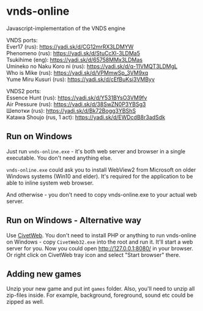 # vnds-online

Javascript-implementation of the VNDS engine 

VNDS ports:<br>
  Ever17 (rus): https://yadi.sk/d/CG12mrRX3LDMYW<br>
  Phenomeno (rus): https://yadi.sk/d/StuCcXl-3LDMa5<br>
  Tsukihime (eng): https://yadi.sk/d/65758MMx3LDMas<br>
  Umineko no Naku Koro ni (rus): https://yadi.sk/d/q-11VMQT3LDMgL<br>
  Who is Mike (rus): https://yadi.sk/d/VPMmwSp_3VM9xq<br>
  Yume Miru Kusuri (rus): https://yadi.sk/d/cEfBuKsi3VMByv<br>

VNDS2 ports:<br>
  Essence Hunt (rus): https://yadi.sk/d/Y531BYsO3VM9fv<br>
  Air Pressure (rus): https://yadi.sk/d/38SwZN0P3YBSg3<br>
  Шепотки (rus): https://yadi.sk/d/Bk72Bogg3YBShS<br>
  Katawa Shoujo (rus, 1 act): https://yadi.sk/d/EWDcdB8r3adSdk


## Run on Windows

Just run `vnds-online.exe` - it's both web server and browser in a single executable. You don't need anything else. 

`vnds-online.exe` could ask you to install WebView2 from Microsoft on older Windows systems (Win10 and elder). It's required for the application to be able to inline system web browser.

And otherwise - you don't need to copy vnds-online.exe to your actual web server.


## Run on Windows - Alternative way

Use [CivetWeb](http://civetweb.github.io/civetweb/). You don't need to install PHP or anything to run vnds-online on Windows - copy `CivetWeb32.exe` into the root and run it. It'll start a web server for you. Now you could open http://127.0.0.1:8080/ in your browser. Or right click on CivetWeb tray icon and select "Start browser" there.


## Adding new games

Unzip your new game and put int `games` folder. Also, you'll need to unzip all zip-files inside. For example, background, foreground, sound etc could be zipped as well.

